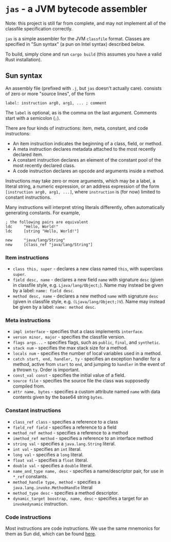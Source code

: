`jas` - a JVM bytecode assembler
=====

Note: this project is still far from complete, and may not implement
all of the classfile specification correctly.

`jas` is a simple assembler for the JVM `classfile` format. Classes 
are specified in "Sun syntax" (a pun on Intel syntax) described below. 

To build, simply clone and run `cargo build` (this assumes you have a 
valid Rust installation).

## Sun syntax

An assembly file (prefixed with `.j`, but `jas` doesn't actually care).
consists of zero or more "source lines", of the form

```
label: instruction arg0, arg1, ... ; comment
```

The `label` is optional, as is the comma on the last argument. Comments
start with a semicolon (`;`).

There are four kinds of instructions: item, meta, constant, and
code instructons:
 
- An item instruction indicates the beginning of a class, field, 
or method. 
- A meta instruction declares metadata attached to the most 
recently declared item.
- A constant instruction declares an element of the constant pool 
of the most recently declared class.
- A code instruction declares an opcode and arguments inside a 
method.

Instructions may take zero or more arguments, which may
be a label, a literal string, a numeric expression, or an
address expression of the form `[instruction arg0, arg1, ...]`,
where `instruction` is (for now) limited to constant instructions.

Many instructions will interpret string literals differently,
often automatically generating constants. For example,

```
; the following pairs are equivalent
ldc     "Hello, World!"
ldc     [string "Hello, World!"]
 
new     "java/lang/String"
new     [class_ref "java/lang/String"]
```

### Item instructions

- `class this, super` - declares a new class named `this`, with
superclass `super`.
- `field desc, name` - declares a new field `name` with signature
`desc` (given in classfile style, e.g. `Ljava/lang/Object;`).
Name may instead be given by a label: `name: field desc`.
- `method desc, name` - declares a new method `name` with signature
`desc` (given in classfile style, e.g. `(Ljava/lang/Object;)V`).
Name may instead be given by a label: `name: method desc`.

### Meta instructions

- `impl interface` - specifies that a class implements `interface`.
- `verson minor, major` - specifies the classfile version.
- `flags args...` - specifies flags, such as `public`, `final`, and `synthetic`.
- `stack num` - specifies the max stack size for a method.
- `locals num` - specifies the number of local variables used in a method.
- `catch start, end, handler, ty` - specifies an exception handler
for a method, active from `start` to `end`, and jumping to `handler`
in the event of a thrown `ty`. Order is important.
- `const_val const` - specifies the initial value of a field.
- `source file` - specifies the source file the class was supposedly
compiled from.
- `attr name, bytes` -  specifies a custom attribute named `name`
with data contents given by the base64 string `bytes`.

### Constant instructions

- `class_ref class` - specifies a reference to a class
- `field_ref field` - specifies a reference to a field
- `method_ref method` - specifies a reference to a method
- `imethod_ref method` - specifies a reference to an interface method
- `string val` - specifies a `java.lang.String` literal.
- `int val` - specifies an `int` literal.
- `long val` - specifies a `long` literal.
- `float val` - specifies a `float` literal.
- `double val` - specifies a `double` literal.
- `name_and_type name, desc` - specifies a name/descriptor pair,
for use in `*_ref` constants.
- `method_handle type, method` - specifies a `java.lang.invoke.MethodHandle` 
literal
- `method_type desc` - specifies a method descriptor.
- `dynamic_target boostrap, name, desc` - specifies a target for an 
`invokedynamic` instruction.

### Code instructions

Most instructions are code instructions. We use the same mnemonics
for them as Sun did, which can be found
 [here](https://docs.oracle.com/javase/specs/jvms/se7/html/jvms-6.html). 

